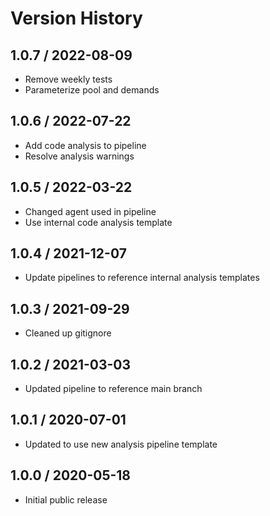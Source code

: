 # Version History

## 1.0.7 / 2022-08-09

- Remove weekly tests
- Parameterize pool and demands

## 1.0.6 / 2022-07-22

- Add code analysis to pipeline
- Resolve analysis warnings

## 1.0.5 / 2022-03-22

- Changed agent used in pipeline
- Use internal code analysis template

## 1.0.4 / 2021-12-07

- Update pipelines to reference internal analysis templates

## 1.0.3 / 2021-09-29

- Cleaned up gitignore

## 1.0.2 / 2021-03-03

- Updated pipeline to reference main branch

## 1.0.1 / 2020-07-01

- Updated to use new analysis pipeline template

## 1.0.0 / 2020-05-18

- Initial public release
